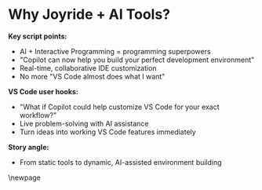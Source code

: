# Why Joyride + AI Tools?

**Key script points:**
- AI + Interactive Programming = programming superpowers
- "Copilot can now help you build your perfect development environment"
- Real-time, collaborative IDE customization
- No more "VS Code almost does what I want"

**VS Code user hooks:**
- "What if Copilot could help customize VS Code for your exact workflow?"
- Live problem-solving with AI assistance
- Turn ideas into working VS Code features immediately

**Story angle:**
- From static tools to dynamic, AI-assisted environment building

\newpage